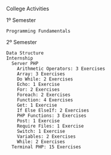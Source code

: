 College Activities

  1º Semester
  
    Programming Fundamentals
    
  2º Semester
  
    Data Structure
    Internship
      Server PHP
        Arithmetic Operators: 3 Exercises
        Array: 3 Exercises
        Do While: 2 Exercises
        Echo: 1 Exercise
        For: 2 Exercises
        Foreach: 2 Exercises
        Function: 4 Exercises
        Get: 1 Exercise
        If Else ElseIf: 2 Exercises
        PHP Functions: 3 Exercises
        Post: 1 Exercise
        Require Files: 1 Exercise
        Switch: 1 Exercise
        Variables: 2 Exercises
        While: 2 Exercises
      Terminal PHP: 15 Exercises
